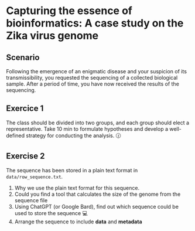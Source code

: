 # Capturing the essence of bioinformatics: A case study on the Zika virus genome



## Scenario

Following the emergence of an enigmatic disease and your suspicion of its transmissibility, you requested the sequencing of a collected biological sample. After a period of time, you have now received the results of the sequencing.

## Exercice 1

The class should be divided into two groups, and each group should elect a representative. Take 10 min  to formulate hypotheses and develop a well-defined strategy for conducting the analysis. :clock130:

## Exercise 2
The sequence has been stored in a plain text format in `data/row_sequence.txt`. 

1. Why we use the plain text format for this sequence.
2. Could you find a tool that calculates the size of the  genome from the sequence file 
3. Using ChatGPT (or Google Bard), find out which sequence could be used to store the sequence 💻
4. Arrange the sequence to include **data** and **metadata**

